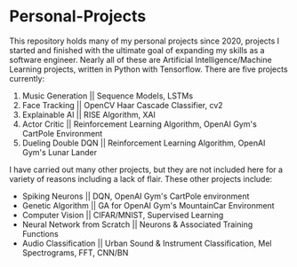 # Personal-Projects
  This repository holds many of my personal projects since 2020, projects I started and finished with the ultimate goal of expanding my skills as a software engineer. Nearly all of these are Artificial Intelligence/Machine Learning projects, written in Python with Tensorflow. There are five projects currently:

1. Music Generation || Sequence Models, LSTMs
2. Face Tracking || OpenCV Haar Cascade Classifier, cv2
3. Explainable AI || RISE Algorithm, XAI
4. Actor Critic || Reinforcement Learning Algorithm, OpenAI Gym's CartPole Environment
5. Dueling Double DQN || Reinforcement Learning Algorithm, OpenAI Gym's Lunar Lander

  I have carried out many other projects, but they are not included here for a variety of reasons including a lack of flair. These other projects include:

* Spiking Neurons || DQN, OpenAI Gym's CartPole environment
* Genetic Algorithm || GA for OpenAI Gym's MountainCar Environment
* Computer Vision || CIFAR/MNIST, Supervised Learning
* Neural Network from Scratch || Neurons & Associated Training Functions
* Audio Classification || Urban Sound & Instrument Classification, Mel Spectrograms, FFT, CNN/BN
